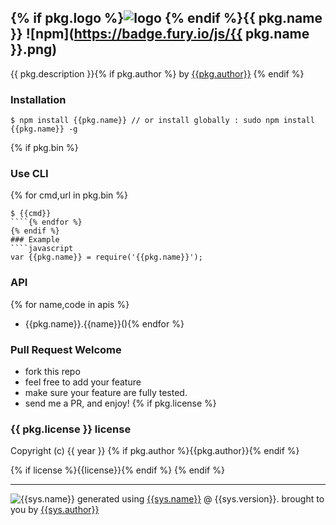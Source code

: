 ## {% if pkg.logo %}![logo]({{pkg.logo}}) {% endif %}{{ pkg.name }} ![npm](https://badge.fury.io/js/{{ pkg.name }}.png)

{{ pkg.description }}{% if pkg.author %} by [{{pkg.author}}](https://npmjs.org/~{{pkg.author}}) {% endif %}

### Installation
````
$ npm install {{pkg.name}} // or install globally : sudo npm install {{pkg.name}} -g
````
{% if pkg.bin %}
### Use CLI
{% for cmd,url in pkg.bin %}
````
$ {{cmd}}
````{% endfor %}
{% endif %}
### Example
````javascript
var {{pkg.name}} = require('{{pkg.name}}');
````

### API
{% for name,code in apis %}
- {{pkg.name}}.{{name}}(){% endfor %}

### Pull Request Welcome
- fork this repo
- feel free to add your feature
- make sure your feature are fully tested.
- send me a PR, and enjoy!
{% if pkg.license %}
### {{ pkg.license }} license
Copyright (c) {{ year }} {% if pkg.author %}{{pkg.author}}{% endif %}

{% if license %}{{license}}{% endif %}
{% endif %}

---
![{{sys.name}}]({{sys.logo}})
generated using [{{sys.name}}]({{sys.repository.url}}) @ {{sys.version}}. brought to you by [{{sys.author}}](https://npmjs.org/~{{pkg.author}})